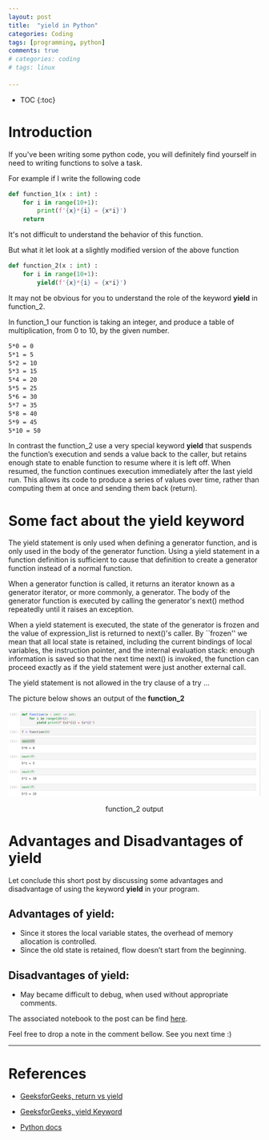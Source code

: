 ```yaml
---
layout: post
title:  "yield in Python"
categories: Coding
tags: [programming, python]
comments: true
# categories: coding
# tags: linux

---
```


* TOC
{:toc}

# Introduction

If you've been writing some python code, you will definitely find yourself in need to writing functions to solve a task.

For example if I write the following code

```python 
def function_1(x : int) :
    for i in range(10+1):
        print(f'{x}*{i} = {x*i}')
    return 
```

It's not difficult to understand the behavior of this function.

But what it let look at a slightly modified version of the above function 

```python 
def function_2(x : int) :
    for i in range(10+1):
        yield(f'{x}*{i} = {x*i}')
```
It may not be obvious for you to understand the role of the keyword **yield** in function_2. 

In function_1 our function is taking an integer, and produce a table of multiplication, from 0 to 10, by the given number. 

```bash
5*0 = 0
5*1 = 5
5*2 = 10
5*3 = 15
5*4 = 20
5*5 = 25
5*6 = 30
5*7 = 35
5*8 = 40
5*9 = 45
5*10 = 50
```

In contrast the function_2 use a very special keyword **yield** that suspends the function’s execution and sends a value back to the caller, but retains enough state to enable function to resume where it is left off. When resumed, the function continues execution immediately after the last yield run. This allows its code to produce a series of values over time, rather than computing them at once and sending them back (return).

# Some fact about the yield keyword

The yield statement is only used when defining a generator function, and is only used in the body of the generator function. Using a yield statement in a function definition is sufficient to cause that definition to create a generator function instead of a normal function.

When a generator function is called, it returns an iterator known as a generator iterator, or more commonly, a generator. The body of the generator function is executed by calling the generator's next() method repeatedly until it raises an exception.

When a yield statement is executed, the state of the generator is frozen and the value of expression_list is returned to next()'s caller. By ``frozen'' we mean that all local state is retained, including the current bindings of local variables, the instruction pointer, and the internal evaluation stack: enough information is saved so that the next time next() is invoked, the function can proceed exactly as if the yield statement were just another external call.

The yield statement is not allowed in the try clause of a try ... 


The picture below shows an output of the **function_2**

![](/img/yield/yield_main.png)
<p align="center">function_2 output</p>


# Advantages and Disadvantages of yield
Let conclude this short post by discussing some advantages and disadvantage of using the keyword **yield** in your program. 

## Advantages of yield:
- Since it stores the local variable states, the overhead of memory allocation is controlled.
- Since the old state is retained, flow doesn’t start from the beginning.

## Disadvantages of yield:

- May became difficult to debug, when used without appropriate comments.


The associated notebook to the post can be find [here](https://github.com/Kabongosalomon/Online-Tutorial/blob/master/English/yield%20in%20Python.ipynb). 


Feel free to drop a note in the comment bellow. See you next time :) 

---

# References
- [GeeksforGeeks, return vs yield](https://www.geeksforgeeks.org/use-yield-keyword-instead-return-keyword-python/)

- [GeeksforGeeks, yield Keyword](https://www.geeksforgeeks.org/python-yield-keyword/)

- [Python docs](https://docs.python.org/2.4/ref/yield.html)



<style type="text/css">
td {
    border: 0.5px;
    vertical-align: center;
    text-align: left;
}
</style>